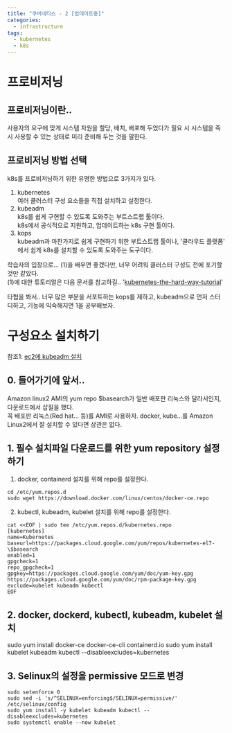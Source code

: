 ```yaml
---
title: "쿠버네티스 - 2 [업데이트중]"
categories: 
  - infrastructure
tags:
  - kubernetes
  - k8s
---
```


# 프로비저닝
## 프로비저닝이란..
사용자의 요구에 맞게 시스템 자원을 할당, 배치, 배포해 두었다가 필요 시 시스템을 즉시 사용할 수 있는 상태로 미리 준비해 두는 것을 말한다.

## 프로비저닝 방법 선택
k8s를 프로비저닝하기 위한 유명한 방법으로 3가지가 있다. 
1. kubernetes  
여러 클러스터 구성 요소들을 직접 설치하고 설정한다.  
1. kubeadm  
k8s를 쉽게 구현할 수 있도록 도와주는 부트스트랩 툴이다.   
k8s에서 공식적으로 지원하고, 업데이트하는 k8s 구현 툴이다.
1. kops  
kubeadm과 마찬가지로 쉽게 구현하기 위한 부트스트랩 툴이나, '클라우드 플랫폼' 에서 쉽게 k8s를 설치할 수 있도록 도와주는 도구이다.

학습자의 입장으로... (1)을 배우면 좋겠다만, 너무 어려워 클러스터 구성도 전에 포기할 것만 같았다.  
(1)에 대한 튜토리얼은 다음 문서를 참고하길.. '[kubernetes-the-hard-way-tutorial](https://github.com/kelseyhightower/kubernetes-the-hard-way)'  
  

타협을 봐서.. 너무 많은 부분을 서포트하는 kops를 제하고, kubeadm으로 먼저 스터디하고, 기능에 익숙해지면 1을 공부해보자.  

# 구성요소 설치하기
참조1: [ec2에 kubeadm 설치](https://velog.io/@eunbyul/AWS-EC2%EC%97%90-kubernetes-%EC%84%A4%EC%B9%98%ED%95%98%EA%B8%B0)  

## 0. 들어가기에 앞서.. 
Amazon linux2 AMI의 yum repo $basearch가 일반 배포판 리눅스와 달라서인지, 다운로드에서 삽질을 했다.  
꼭 배포판 리눅스(Red hat... 등)를 AMI로 사용하자. docker, kube...를 Amazon Linux2에서 잘 설치할 수 있다면 상관은 없다.  

## 1. 필수 설치파일 다운로드를 위한 yum repository 설정하기 
1. docker, containerd 설치를 위해 repo를 설정한다.
```
cd /etc/yum.repos.d
sudo wget https://download.docker.com/linux/centos/docker-ce.repo
```

2. kubectl, kubeadm, kubelet 설치를 위해 repo를 설정한다. 
```
cat <<EOF | sudo tee /etc/yum.repos.d/kubernetes.repo
[kubernetes]
name=Kubernetes
baseurl=https://packages.cloud.google.com/yum/repos/kubernetes-el7-\$basearch
enabled=1
gpgcheck=1
repo_gpgcheck=1
gpgkey=https://packages.cloud.google.com/yum/doc/yum-key.gpg https://packages.cloud.google.com/yum/doc/rpm-package-key.gpg
exclude=kubelet kubeadm kubectl
EOF
```

## 2. docker, dockerd, kubectl, kubeadm, kubelet 설치
sudo yum install docker-ce docker-ce-cli containerd.io
sudo yum install kubelet kubeadm kubectl --disableexcludes=kubernetes


## 3. Selinux의 설정을 permissive 모드로 변경
```
sudo setenforce 0
sudo sed -i 's/^SELINUX=enforcing$/SELINUX=permissive/' /etc/selinux/config
sudo yum install -y kubelet kubeadm kubectl --disableexcludes=kubernetes
sudo systemctl enable --now kubelet
```